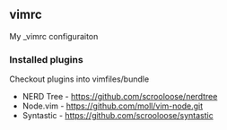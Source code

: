 ## vimrc

My _vimrc configuraiton

### Installed plugins

Checkout plugins into vimfiles/bundle

  - NERD Tree - https://github.com/scrooloose/nerdtree
  - Node.vim - https://github.com/moll/vim-node.git
  - Syntastic - https://github.com/scrooloose/syntastic
